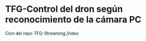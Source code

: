 # TFG-Control del dron según reconocimiento de la cámara PC



Clon del repo TFG-Streaming\_Video







 

